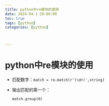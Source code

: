 ```yaml
---
title: python中re模块的使用
date: 2024-04-1 20:00:00
toc: true
tags: [python]
categories: [python]



---
```


#  

<!-- more -->

# python中re模块的使用

- 匹配数字：`match = re.match(r'(\d+)',string)`

- 输出匹配的第一个：

  `match.group(0)`